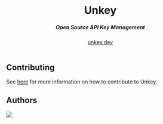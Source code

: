 <div align="center">
    <h1 align="center">Unkey</h1>
    <h5>Open Source API Key Management</h5>
</div>

<div align="center">
  <a href="https://unkey.dev">unkey.dev</a>
</div>
<br/>




## Contributing

See [here](./.github/CONTRIBUTING.md) for more information on how to contribute to Unkey.

## Authors

<a href="https://github.com/unkeyed/unkey/graphs/contributors">
  <img src="https://contrib.rocks/image?repo=unkeyed/unkey" />
</a>
